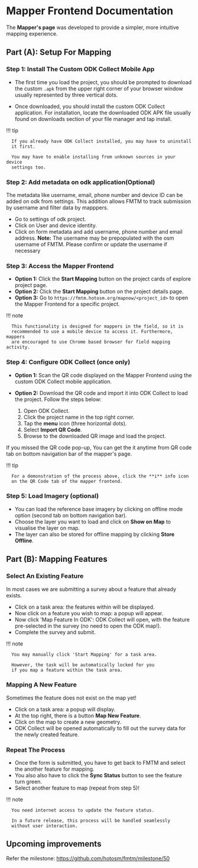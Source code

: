 # Mapper Frontend Documentation

The **Mapper's page** was developed to provide a simpler, more intuitive
mapping experience. 

## Part (A): Setup For Mapping

### Step 1: Install The Custom ODK Collect Mobile App

- The first time you load the project, you should be prompted to download
  the custom `.apk` from the upper right corner of your browser window
   usually represented by three vertical dots.

- Once downloaded, you should install the custom ODK Collect application.
  For installation, locate the downloaded ODK APK file usually found on
  downloads section of your file manager and tap install. 


!!! tip

      If you already have ODK Collect installed, you may have to uninstall
      it first.

      You may have to enable installing from unknown sources in your device
      settings too.
### Step 2: Add metadata on odk application(Optional)
The metadata like username, email, phone number and device ID can be added
on odk from settings. This addition allows FMTM to track submission by 
username and filter data by mapppers.
- Go to settings of odk project.
- Click on User and device identity.
- Click on form metadata and add username, phone number and email address. 
**Note:** The username may be prepopulated with the osm username of
  FMTM. Please confirm or update the username if necessary
  
### Step 3: Access the Mapper Frontend

- **Option 1:** Click the **Start Mapping** button on the project cards of
  explore project page.
- **Option 2:** Click the **Start Mapping** button on the project details page.
- **Option 3:** Go to `https://fmtm.hotosm.org/mapnow/<project_id>` to open
  the Mapper Frontend for a specific project.

!!! note

      This functionality is designed for mappers in the field, so it is
      recommended to use a mobile device to access it. Furthermore, mappers
      are encouraged to use Chrome based browser for field mapping activity.

### Step 4: Configure ODK Collect (once only)

- **Option 1:** Scan the QR code displayed on the Mapper Frontend using
  the custom ODK Collect mobile application.

- **Option 2:** Download the QR code and import it into ODK Collect to
  load the project. Follow the steps below:

  1. Open ODK Collect.
  2. Click the project name in the top right corner.
  3. Tap the **menu** icon (three horizontal dots).
  4. Select **Import QR Code**.
  5. Browse to the downloaded QR image and load the project.

If you missed the QR code pop-up, You can get the it anytime from 
QR code tab on bottom navigation bar of the mapper's page.

!!! tip

      For a demonstration of the process above, click the **i** info icon
      on the QR Code tab of the mapper frontend.

### Step 5: Load Imagery (optional)

- You can load the reference base imagery by clicking on offline mode option
  (second tab on bottom navigation bar).
- Choose the layer you want to load and click on **Show on Map** to visualise
  the layer on map.
- The layer can also be stored for offline mapping by clicking
  **Store Offline**.

## Part (B): Mapping Features

### Select An Existing Feature

In most cases we are submitting a survey about a feature that already exists.

- Click on a task area: the features within will be displayed.
- Now click on a feature you wish to map: a popup will appear.
- Now click 'Map Feature In ODK': ODK Collect will open, with the
  feature pre-selected in the survey (no need to open the ODK map!).
- Complete the survey and submit.

!!! note

      You may manually click 'Start Mapping' for a task area.

      However, the task will be automatically locked for you
      if you map a feature within the task area.

### Mapping A New Feature

Sometimes the feature does not exist on the map yet!

- Click on a task area: a popup will display.
- At the top right, there is a button **Map New Feature**.
- Click on the map to create a new geometry.
- ODK Collect will be opened automatically to fill out the survey
  data for the newly created feature.

### Repeat The Process

- Once the form is submitted, you have to get back to FMTM and select the
  another feature for mapping.
- You also also have to click the **Sync Status** button to see the feature
  turn green.
- Select another feature to map (repeat from step 5)!

!!! note

      You need internet access to update the feature status.

      In a future release, this process will be handled seamlessly
      without user interaction.

## Upcoming improvements

Refer the milestone: <https://github.com/hotosm/fmtm/milestone/50>
